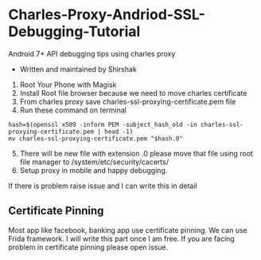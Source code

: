 # Charles-Proxy-Andriod-SSL-Debugging-Tutorial
Android 7+ API debugging tips using charles proxy

- Written and maintained by Shirshak


1. Root Your Phone with Magisk
2. Install Root file browser because we need to move charles certificate
3. From charles proxy save charles-ssl-proxying-certificate.pem file
4. Run these command on terminal
```
hash=$(openssl x509 -inform PEM -subject_hash_old -in charles-ssl-proxying-certificate.pem | head -1)
mv charles-ssl-proxying-certificate.pem "$hash.0"
```
5. There will be new file with extension .0 please move that file using root file manager to /system/etc/security/cacerts/
6. Setup proxy in mobile and happy debugging.

If there is problem raise issue and I can write this in detail


## Certificate Pinning
Most app like facebook, banking app use certificate pinning. We can use Frida framework. I will write this part once I am free. If you are facing problem in certificate pinning please open issue.
